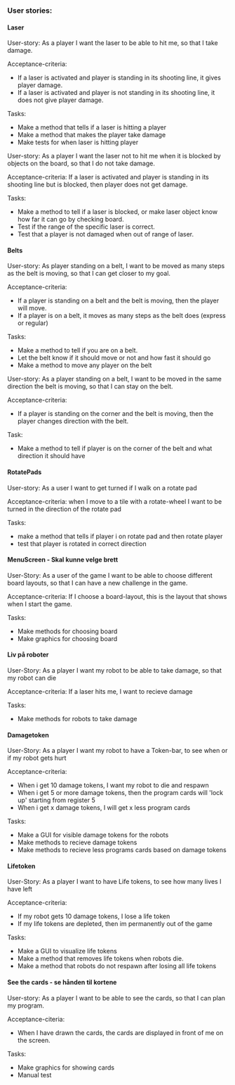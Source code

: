 ### User stories:

#### Laser

User-story:
As a player I want the laser to be able to hit me, so that I take damage.

Acceptance-criteria: 
- If a laser is activated and player is standing in its shooting line, it gives player damage.
- If a laser is activated and player is not standing in its shooting line, it does not give player damage.

Tasks:
- Make a method that tells if a laser is hitting a player 
- Make a method that makes the player take damage 
- Make tests for when laser is hitting player


User-story:
As a player I want the laser not to hit me when it is blocked by objects on the board, so that I do not take damage.

Acceptance-criteria: 
If a laser is activated and player is standing in its shooting line but is blocked, then player does not get damage.

Tasks:
- Make a method to tell if a laser is blocked, or make laser object know how far it can go by checking board.
- Test if the range of the specific laser is correct.
- Test that a player is not damaged when out of range of laser. 


#### Belts

User-story:
As player standing on a belt, I want to be moved as many steps as the belt is moving, so that I can get closer to my goal.

Acceptance-criteria:
- If a player is standing on a belt and the belt is moving, then the player will move.
- If a player is on a belt, it moves as many steps as the belt does (express or regular)

Tasks:
- Make a method to tell if you are on a belt. 
- Let the belt know if it should move or not and how fast it should go
- Make a method to move any player on the belt


User-story:
As a player standing on a belt, I want to be moved in the same direction the belt is moving, so that I can stay on the belt.

Acceptance-criteria:
- If a player is standing on the corner and the belt is moving, then the player changes direction with the belt.

Task:
- Make a method to tell if player is on the corner of the belt and what direction it 
should have


#### RotatePads

User-story:
As a user I want to get turned if I walk on a rotate pad

Acceptance-criteria:
when I move to a tile with a rotate-wheel I want to be turned in the direction of the rotate pad

Tasks: 
- make a method that tells if player i on rotate pad and then rotate player 
- test that player is rotated in correct direction

#### MenuScreen - Skal kunne velge brett

User-Story: 
As a user of the game I want to be able to choose different board layouts, so that I can have a new challenge in the game.

Acceptance-criteria: 
If I choose a board-layout, this is the layout that shows when I start the game.

Tasks: 
- Make methods for choosing board
- Make graphics for choosing board

#### Liv på roboter

User-Story:
As a player I want my robot to be able to take damage, so that my robot can die

Acceptance-criteria:
If a laser hits me, I want to recieve damage

Tasks:
- Make methods for robots to take damage

#### Damagetoken 

User-Story:
As a player I want my robot to have a Token-bar, to see when or if my robot gets hurt

Acceptance-criteria:
- When i get 10 damage tokens, I want my robot to die and respawn
- When i get 5 or more damage tokens, then the program cards will 'lock up' starting from register 5 
- When i get x damage tokens, I will get x less program cards

Tasks:
- Make a GUI for visible damage tokens for the robots
- Make methods to recieve damage tokens
- Make methods to recieve less programs cards based on damage tokens

#### Lifetoken

User-Story: 
As a player I want to have Life tokens, to see how many lives I have left

Acceptance-criteria:
- If my robot gets 10 damage tokens, I lose a life token
- If my life tokens are depleted, then im permanently out of the game

Tasks:
- Make a GUI to visualize life tokens
- Make a method that removes life tokens when robots die.    
- Make a method that robots do not respawn after losing all life tokens


#### See the cards - se hånden til kortene

User-story:
As a player I want to be able to see the cards, so that I can plan my program. 

Acceptance-citeria:
- When I have drawn the cards, the cards are displayed in front of me on the screen.

Tasks:
- Make graphics for showing cards 
- Manual test